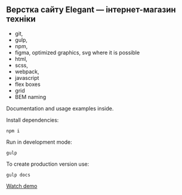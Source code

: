 ## Верстка сайту Elegant — інтернет-магазин техніки

- git,
- gulp,
- npm,
- figma, optimized graphics, svg where it is possible
- html,
- scss,
- webpack,
- javascript
- flex boxes
- grid
- BEM naming

Documentation and usage examples inside.

Install dependencies:
```
npm i
```

Run in development mode:
```
gulp
```

To create production version use:
```
gulp docs
```

[Watch demo](https://bogdanpavliv.github.io/elegant-store/)